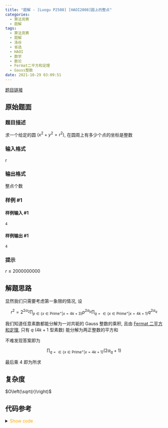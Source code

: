 ```yaml
---
title: "题解 - [Luogu P2508] [HAOI2008]圆上的整点"
categories:
  - 算法竞赛
  - 题解
tags:
  - 算法竞赛
  - 题解
  - 洛谷
  - 省选
  - HAOI
  - 数学
  - 数论
  - Fermat二平方和定理
  - Gauss整数
date: 2021-10-29 03:09:51
---
```


[题目链接](https://www.luogu.com.cn/problem/P2508)

<!-- more -->

## 原始题面

### 题目描述

求一个给定的圆 $(x^2+y^2=r^2)$, 在圆周上有多少个点的坐标是整数

### 输入格式

r

### 输出格式

整点个数

### 样例 #1

#### 样例输入 #1

```input1
4
```

#### 样例输出 #1

```output1
4
```

### 提示

$r\leq 2000 000 000$

## 解题思路

显然我们只需要考虑第一象限的情况, 设

$$r^2=2^{2\alpha_2}\prod_{p\in\{x\in\text{Prime}^+|x=4k+3\}}p^{2\alpha_p}\prod_{q=\in\{x\in\text{Prime}^+|x=4k+1\}}q^{2\alpha_q}$$

我们知道任意素数都能分解为一对共轭的 Gauss 整数的乘积, 且由 [Fermat 二平方和定理](https://en.wikipedia.org/wiki/Fermat's_theorem_on_sums_of_two_squares), 只有 $q$ ($4k+1$ 型素数) 能分解为两正整数的平方和

不难发现答案即为

$$\prod_{q=\in\{x\in\text{Prime}^+|x=4k+1\}}(2\alpha_q+1)$$

最后乘 4 即为所求

## 复杂度

$O\left(\sqrt{r}\right)$

## 代码参考

<details>
<summary><font color='orange'>Show code</font></summary>

{% icodeweb cpa_cpp title:Luogu_P2508 Luogu/P2508/1.cpp %}

</details>
